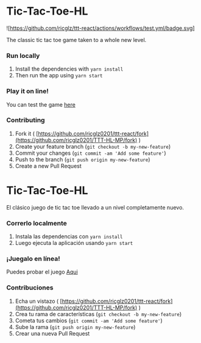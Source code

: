 # Tic-Tac-Toe-HL

![https://github.com/ricglz/ttt-react/actions/workflows/test.yml/badge.svg]

The classic tic tac toe game taken to a whole new level.

### Run locally

1. Install the dependencies with `yarn install`
2. Then run the app using `yarn start`

### Play it on line!

You can test the game [here](https://ttt-hl-react.firebaseapp.com/)

### Contributing

1. Fork it ( [https://github.com/ricglz0201/ttt-react/fork](https://github.com/ricglz0201/TTT-HL-MP/fork) )
2. Create your feature branch (`git checkout -b my-new-feature`)
3. Commit your changes (`git commit -am 'Add some feature'`)
4. Push to the branch (`git push origin my-new-feature`)
5. Create a new Pull Request

# Tic-Tac-Toe-HL

El clásico juego de tic tac toe llevado a un nivel completamente nuevo.

### Correrlo localmente

1. Instala las dependencias con `yarn install`
2. Luego ejecuta la aplicación usando `yarn start`

### ¡Juegalo en línea!

Puedes probar el juego [Aqui](https://ttt-hl-react.firebaseapp.com/)

### Contribuciones

1. Echa un vistazo ( [https://github.com/ricglz0201/ttt-react/fork](https://github.com/ricglz0201/TTT-HL-MP/fork) )
2. Crea tu rama de características (`git checkout -b my-new-feature`)
3. Cometa tus cambios (`git commit -am 'Add some feature'`)
4. Sube la rama (`git push origin my-new-feature`)
5. Crear una nueva Pull Request
